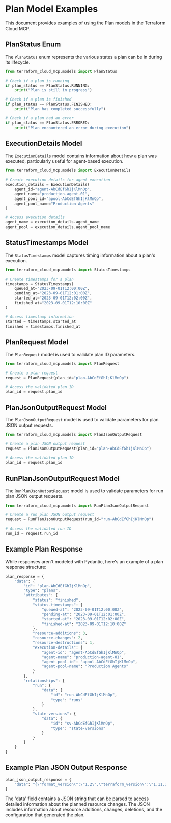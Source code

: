# Plan Model Examples

This document provides examples of using the Plan models in the Terraform Cloud MCP.

## PlanStatus Enum

The `PlanStatus` enum represents the various states a plan can be in during its lifecycle.

```python
from terraform_cloud_mcp.models import PlanStatus

# Check if a plan is running
if plan_status == PlanStatus.RUNNING:
    print("Plan is still in progress")

# Check if a plan is finished
if plan_status == PlanStatus.FINISHED:
    print("Plan has completed successfully")

# Check if a plan had an error
if plan_status == PlanStatus.ERRORED:
    print("Plan encountered an error during execution")
```

## ExecutionDetails Model

The `ExecutionDetails` model contains information about how a plan was executed, particularly useful for agent-based execution.

```python
from terraform_cloud_mcp.models import ExecutionDetails

# Create execution details for agent execution
execution_details = ExecutionDetails(
    agent_id="agent-AbCdEfGhIjKlMnOp",
    agent_name="production-agent-01",
    agent_pool_id="apool-AbCdEfGhIjKlMnOp",
    agent_pool_name="Production Agents"
)

# Access execution details
agent_name = execution_details.agent_name
agent_pool = execution_details.agent_pool_name
```

## StatusTimestamps Model

The `StatusTimestamps` model captures timing information about a plan's execution.

```python
from terraform_cloud_mcp.models import StatusTimestamps

# Create timestamps for a plan
timestamps = StatusTimestamps(
    queued_at="2023-09-01T12:00:00Z",
    pending_at="2023-09-01T12:01:00Z",
    started_at="2023-09-01T12:02:00Z",
    finished_at="2023-09-01T12:10:00Z"
)

# Access timestamp information
started = timestamps.started_at
finished = timestamps.finished_at
```

## PlanRequest Model

The `PlanRequest` model is used to validate plan ID parameters.

```python
from terraform_cloud_mcp.models import PlanRequest

# Create a plan request
request = PlanRequest(plan_id="plan-AbCdEfGhIjKlMnOp")

# Access the validated plan ID
plan_id = request.plan_id
```

## PlanJsonOutputRequest Model

The `PlanJsonOutputRequest` model is used to validate parameters for plan JSON output requests.

```python
from terraform_cloud_mcp.models import PlanJsonOutputRequest

# Create a plan JSON output request
request = PlanJsonOutputRequest(plan_id="plan-AbCdEfGhIjKlMnOp")

# Access the validated plan ID
plan_id = request.plan_id
```

## RunPlanJsonOutputRequest Model

The `RunPlanJsonOutputRequest` model is used to validate parameters for run plan JSON output requests.

```python
from terraform_cloud_mcp.models import RunPlanJsonOutputRequest

# Create a run plan JSON output request
request = RunPlanJsonOutputRequest(run_id="run-AbCdEfGhIjKlMnOp")

# Access the validated run ID
run_id = request.run_id
```

## Example Plan Response

While responses aren't modeled with Pydantic, here's an example of a plan response structure:

```python
plan_response = {
    "data": {
        "id": "plan-AbCdEfGhIjKlMnOp",
        "type": "plans",
        "attributes": {
            "status": "finished",
            "status-timestamps": {
                "queued-at": "2023-09-01T12:00:00Z",
                "pending-at": "2023-09-01T12:01:00Z",
                "started-at": "2023-09-01T12:02:00Z",
                "finished-at": "2023-09-01T12:10:00Z"
            },
            "resource-additions": 3,
            "resource-changes": 2,
            "resource-destructions": 1,
            "execution-details": {
                "agent-id": "agent-AbCdEfGhIjKlMnOp",
                "agent-name": "production-agent-01",
                "agent-pool-id": "apool-AbCdEfGhIjKlMnOp",
                "agent-pool-name": "Production Agents"
            }
        },
        "relationships": {
            "run": {
                "data": {
                    "id": "run-AbCdEfGhIjKlMnOp",
                    "type": "runs"
                }
            },
            "state-versions": {
                "data": {
                    "id": "sv-AbCdEfGhIjKlMnOp",
                    "type": "state-versions"
                }
            }
        }
    }
}
```

## Example Plan JSON Output Response

```python
plan_json_output_response = {
    "data": "{\"format_version\":\"1.2\",\"terraform_version\":\"1.11.2\",\"planned_values\":{\"root_module\":{}},\"resource_changes\":[{\"address\":\"null_resource.example\",\"mode\":\"managed\",\"type\":\"null_resource\",\"name\":\"example\",\"provider_name\":\"registry.terraform.io/hashicorp/null\",\"change\":{\"actions\":[\"delete\"],\"before\":{\"id\":\"398772014703504259\",\"triggers\":{\"random_value\":\"wskqamu3a6ql2vpp\"}},\"after\":null,\"after_unknown\":{},\"before_sensitive\":{\"triggers\":{}},\"after_sensitive\":false}},{\"address\":\"random_string.example\",\"mode\":\"managed\",\"type\":\"random_string\",\"name\":\"example\",\"provider_name\":\"registry.terraform.io/hashicorp/random\",\"change\":{\"actions\":[\"delete\"],\"before\":{\"id\":\"wskqamu3a6ql2vpp\",\"keepers\":null,\"length\":16,\"lower\":true,\"min_lower\":0,\"min_numeric\":0,\"min_special\":0,\"min_upper\":0,\"number\":true,\"numeric\":true,\"override_special\":null,\"result\":\"wskqamu3a6ql2vpp\",\"special\":false,\"upper\":false},\"after\":null,\"after_unknown\":{},\"before_sensitive\":{},\"after_sensitive\":false}}],\"output_changes\":{\"random_string_value\":{\"actions\":[\"delete\"],\"before\":\"wskqamu3a6ql2vpp\",\"after\":null,\"after_unknown\":false,\"before_sensitive\":false,\"after_sensitive\":false}},\"prior_state\":{\"format_version\":\"1.0\",\"terraform_version\":\"1.11.2\",\"values\":{\"outputs\":{\"random_string_value\":{\"sensitive\":false,\"value\":\"wskqamu3a6ql2vpp\",\"type\":\"string\"}},\"root_module\":{\"resources\":[{\"address\":\"null_resource.example\",\"mode\":\"managed\",\"type\":\"null_resource\",\"name\":\"example\",\"provider_name\":\"registry.terraform.io/hashicorp/null\",\"schema_version\":0,\"values\":{\"id\":\"398772014703504259\",\"triggers\":{\"random_value\":\"wskqamu3a6ql2vpp\"}},\"sensitive_values\":{\"triggers\":{}},\"depends_on\":[\"random_string.example\"]},{\"address\":\"random_string.example\",\"mode\":\"managed\",\"type\":\"random_string\",\"name\":\"example\",\"provider_name\":\"registry.terraform.io/hashicorp/random\",\"schema_version\":2,\"values\":{\"id\":\"wskqamu3a6ql2vpp\",\"keepers\":null,\"length\":16,\"lower\":true,\"min_lower\":0,\"min_numeric\":0,\"min_special\":0,\"min_upper\":0,\"number\":true,\"numeric\":true,\"override_special\":null,\"result\":\"wskqamu3a6ql2vpp\",\"special\":false,\"upper\":false},\"sensitive_values\":{}}]}}},\"configuration\":{\"provider_config\":{\"null\":{\"name\":\"null\",\"full_name\":\"registry.terraform.io/hashicorp/null\",\"version_constraint\":\"3.2.1\"},\"random\":{\"name\":\"random\",\"full_name\":\"registry.terraform.io/hashicorp/random\",\"version_constraint\":\"3.5.1\"}},\"root_module\":{\"outputs\":{\"random_string_value\":{\"expression\":{\"references\":[\"random_string.example.result\",\"random_string.example\"]}}},\"resources\":[{\"address\":\"null_resource.example\",\"mode\":\"managed\",\"type\":\"null_resource\",\"name\":\"example\",\"provider_config_key\":\"null\",\"expressions\":{\"triggers\":{\"references\":[\"random_string.example.result\",\"random_string.example\"]}},\"schema_version\":0},{\"address\":\"random_string.example\",\"mode\":\"managed\",\"type\":\"random_string\",\"name\":\"example\",\"provider_config_key\":\"random\",\"expressions\":{\"length\":{\"constant_value\":16},\"special\":{\"constant_value\":false},\"upper\":{\"constant_value\":false}},\"schema_version\":2}]}},\"relevant_attributes\":[{\"resource\":\"random_string.example\",\"attribute\":[\"result\"]}],\"timestamp\":\"2025-03-25T06:02:15Z\",\"applyable\":true,\"complete\":true,\"errored\":false}"
}
```

The 'data' field contains a JSON string that can be parsed to access detailed information about the planned resource changes. The JSON includes information about resource additions, changes, deletions, and the configuration that generated the plan.